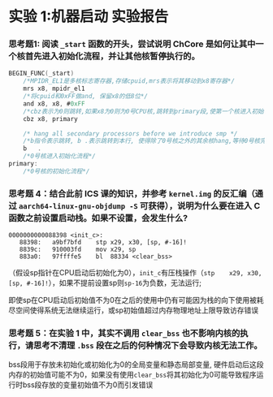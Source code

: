 # 实验 1:机器启动 实验报告

### 思考题1: 阅读 `_start` 函数的开头，尝试说明 ChCore 是如何让其中一个核首先进入初始化流程，并让其他核暂停执行的。

````c
BEGIN_FUNC(_start)
    /*MPIDR_EL1是多核标志寄存器,存储cpuid,mrs表示将其移动到x8寄存器*/
	mrs	x8, mpidr_el1
    /*将cpuid和0xFF做and, 保留x8的低8位*/
	and	x8, x8,	#0xFF
    /*cbz表示为0则跳转,如果x8为0则为0号CPU核,跳转到primary段,使第一个核进入初始化流程*/
	cbz	x8, primary

	/* hang all secondary processors before we introduce smp */
    /*b指令表示跳转, b .表示跳转到本行, 使得除了0号核之外的其余核hang,等待0号核完成初始化*/
	b 	.
    /*0号核进入初始化流程*/
primary:
    /*0号核的初始化流程*/
````

### 思考题 4：结合此前 ICS 课的知识，并参考 `kernel.img` 的反汇编（通过 `aarch64-linux-gnu-objdump -S` 可获得），说明为什么要在进入 C 函数之前设置启动栈。如果不设置，会发生什么?
````assembly
0000000000088398 <init_c>:
   88398:	a9bf7bfd 	stp	x29, x30, [sp, #-16]!
   8839c:	910003fd 	mov	x29, sp
   883a0:	97ffffe5 	bl	88334 <clear_bss>
````
（假设sp指针在CPU启动后初始化为0），````init_c````有压栈操作（````stp	x29, x30, [sp, #-16]!````），如果不提前设置sp则````sp-16````为负数，无法运行;

即使sp在CPU启动后初始值不为0在之后的使用中仍有可能因为栈的向下使用被耗尽空间使得系统无法继续运行，或sp初始值超过内存物理地址上限导致访存错误


### 思考题 5：在实验 1 中，其实不调用 `clear_bss` 也不影响内核的执行，请思考不清理 `.bss` 段在之后的何种情况下会导致内核无法工作。
bss段用于存放未初始化或初始化为0的全局变量和静态局部变量, 硬件启动后这段内存的初始值可能不为0，如果没有使用````clear_bss````将其初始化为0可能导致程序运行时bss段存放的变量初始值不为0而引发错误






